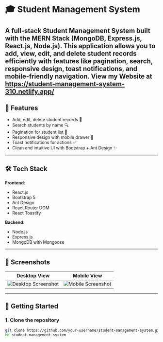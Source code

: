 # 🎓 Student Management System

A full-stack **Student Management System** built with the **MERN Stack** (MongoDB, Express.js, React.js, Node.js). This application allows you to add, view, edit, and delete student records efficiently with features like pagination, search, responsive design, toast notifications, and mobile-friendly navigation.
View my Website at https://student-management-system-310.netlify.app/
---

## 🔧 Features

- Add, edit, delete student records 📝
- Search students by name 🔍
- Pagination for student list 📄
- Responsive design with mobile drawer 📱
- Toast notifications for actions ✅
- Clean and intuitive UI with Bootstrap + Ant Design ✨

---

## 🛠️ Tech Stack

**Frontend**:
- React.js
- Bootstrap 5
- Ant Design
- React Router DOM
- React Toastify

**Backend**:
- Node.js
- Express.js
- MongoDB with Mongoose

---

## 📸 Screenshots

| Desktop View | Mobile View |
|--------------|-------------|
| ![Desktop Screenshot](screenshots/desktop.png) | ![Mobile Screenshot](screenshots/mobile.png) |

---

## 🚀 Getting Started

### 1. Clone the repository
```bash
git clone https://github.com/your-username/student-management-system.git
cd student-management-system
